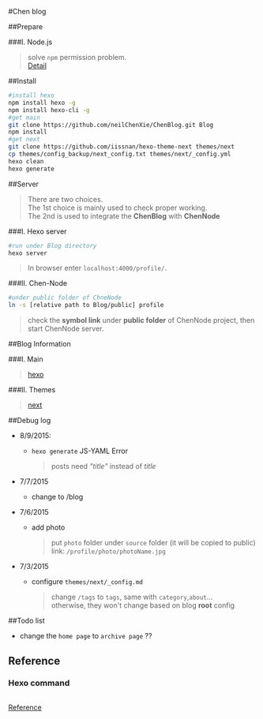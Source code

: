 #Chen blog

##Prepare

###I. Node.js

> solve `npm` permission problem.<br>
> [Detail](https://docs.npmjs.com/getting-started/fixing-npm-permissions)

##Install

```bash
#install hexo
npm install hexo -g
npm install hexo-cli -g
#get main
git clone https://github.com/neilChenXie/ChenBlog.git Blog
npm install
#get next
git clone https://github.com/iissnan/hexo-theme-next themes/next
cp themes/config_backup/next_config.txt themes/next/_config.yml
hexo clean
hexo generate
```
##Server

> There are two choices.<br> The 1st choice is mainly used to check proper working.<br> The 2nd is used to integrate the **ChenBlog** with **ChenNode**

###I. Hexo server

```bash
#run under Blog directory
hexo server
```

>In browser enter `localhost:4000/profile/`.

###II. Chen-Node

```bash
#under public folder of ChneNode
ln -s [relative path to Blog/public] profile
```

>check the **symbol link** under **public folder** of ChenNode project, then start ChenNode server.

##Blog Information

###I. Main
>[hexo](https://github.com/hexojs/hexo/)

###II. Themes
>[next](https://github.com/iissnan/hexo-theme-next)

##Debug log

* 8/9/2015:
	* `hexo generate` JS-YAML Error

		> posts need *"title"* instead of *title*

* 7/7/2015
	* change to /blog

* 7/6/2015
    * add photo

    	> put `photo` folder under `source` folder (it will be copied to public)<br>
    link: `/profile/photo/photoName.jpg`

* 7/3/2015
    * configure `themes/next/_config.md`

    	> change `/tags` to `tags`, same with `category`,`about`...<br>
    	> otherwise, they won't change based on blog **root** config

##Todo list

* change the `home page` to `archive page` ??

## Reference

### Hexo command

```bash

```
[Reference](https://hexo.io/docs/commands.html)
